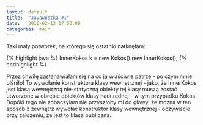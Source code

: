 ```yaml
---
layout: default
title:  "Javawostka #1"
date:   2016-02-12 17:50:00
categories: main
---
```


Taki mały potworek, na którego się ostatnio natknęłam:

{% highlight java %}
 InnerKokos k = new Kokos().new InnerKokos();
{% endhighlight %}

Przez chwilę zastanawiałam się na co ja właściwie patrzę - po czym mnie olśniło! To wywołanie konstruktora klasy wewnętrznej - jako, że InnerKokos jest klasą wewnętrzną nie-statyczną obiekty tej klasy muszą zostać utworzone w obrębie obiektów klasy nadrzędnej - w tym przypadku Kokos. 
Dopóki tego nie zobaczyłam nie przyszłoby mi do głowy, że można w ten sposób z zewnątrz wywołać konstruktor klasy wewnętrznej - oczywiście przy założeniu, że jest to klasa publiczna.
